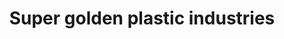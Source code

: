 ---
title: "Super golden plastic industries"
url: /karachi/super-golden-plastic-industries/
shop: bathroom
---